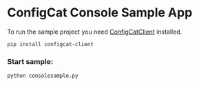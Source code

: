 # ConfigCat Console Sample App

To run the sample project you need [ConfigCatClient](https://pypi.org/project/configcat-client/) installed.
```
pip install configcat-client
```

### Start sample:
```
python consolesample.py
```